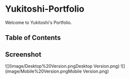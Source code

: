 # Yukitoshi-Portfolio
Welcome to Yukitoshi's Portfolio.

## Table of Contents

## Screenshot

![](image/Desktop%20Version.pngDesktop Version.png)
![](image/Mobile%20Version.pngMobile Version.png)
